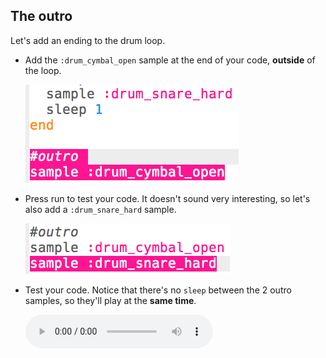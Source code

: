 ## The outro

Let's add an ending to the drum loop.

+ Add the `:drum_cymbal_open` sample at the end of your code, **outside** of the loop.
    
    ![skærmbillede](images/drum-outro-1.png)

+ Press run to test your code. It doesn't sound very interesting, so let's also add a `:drum_snare_hard` sample.
    
    ![skærmbillede](images/drum-outro-2.png)

+ Test your code. Notice that there's no `sleep` between the 2 outro samples, so they'll play at the **same time**.
    
    <div id="audio-preview" class="pdf-hidden">
      <audio controls preload> <source src="resources/drums-outro.mp3" type="audio/mpeg"> Your browser does not support the <code>audio</code> element. </audio>
    </div>